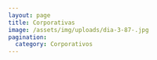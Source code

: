 ```yaml
---
layout: page
title: Corporativas
image: /assets/img/uploads/dia-3-87-.jpg
pagination:
  category: Corporativos
---
```

